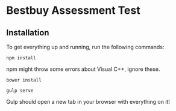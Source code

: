 # Bestbuy Assessment Test

## Installation

To get everything up and running, run the following commands:

`npm install`

npm might throw some errors about Visual C++, ignore these.

`bower install`

`gulp serve`

Gulp should open a new tab in your browser with everything on it!